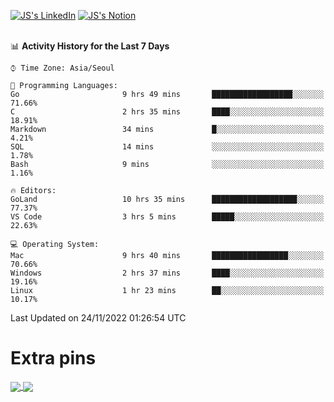 
[![JS's LinkedIn](https://img.shields.io/badge/LinkedIn-blue?style=for-the-badge&logo=linkedin)](https://www.linkedin.com/in/jaeseung-lee-5a2a32139/) 
[![JS's Notion](https://img.shields.io/badge/Notion-black?style=for-the-badge&logo=notion)](https://bit.ly/ljswiki1) <br><br>
<!-- ![JS's GitHub stats](https://github-readme-stats-lemon-five.vercel.app/api?username=tkxkd0159&hide=contribs,prs,stars,issues&show_icons=true&theme=react&include_all_commits=true)   -->
<!-- ![Top Langs](https://github-readme-stats-lemon-five.vercel.app/api/top-langs/?username=tkxkd0159&layout=compact&hide=jupyter%20notebook,scss,html,css&langs_count=10)  -->


<!--START_SECTION:waka-->
📊 **Activity History for the Last 7 Days** 

```text
⌚︎ Time Zone: Asia/Seoul

💬 Programming Languages: 
Go                       9 hrs 49 mins       ██████████████████░░░░░░░   71.66% 
C                        2 hrs 35 mins       ████░░░░░░░░░░░░░░░░░░░░░   18.91% 
Markdown                 34 mins             █░░░░░░░░░░░░░░░░░░░░░░░░   4.21% 
SQL                      14 mins             ░░░░░░░░░░░░░░░░░░░░░░░░░   1.78% 
Bash                     9 mins              ░░░░░░░░░░░░░░░░░░░░░░░░░   1.16%

🔥 Editors: 
GoLand                   10 hrs 35 mins      ███████████████████░░░░░░   77.37% 
VS Code                  3 hrs 5 mins        █████░░░░░░░░░░░░░░░░░░░░   22.63%

💻 Operating System: 
Mac                      9 hrs 40 mins       █████████████████░░░░░░░░   70.66% 
Windows                  2 hrs 37 mins       ████░░░░░░░░░░░░░░░░░░░░░   19.16% 
Linux                    1 hr 23 mins        ██░░░░░░░░░░░░░░░░░░░░░░░   10.17%

```


 Last Updated on 24/11/2022 01:26:54 UTC
<!--END_SECTION:waka-->

# Extra pins
<a href="https://github.com/tkxkd0159/tkxkd0159.github.io">
  <img align="center" src="https://github-readme-stats-lemon-five.vercel.app/api/pin/?username=tkxkd0159&repo=nft-card-game&theme=react" />
</a>
<a href="https://github.com/tkxkd0159/dsalgo">
  <img align="center" src="https://github-readme-stats-lemon-five.vercel.app/api/pin/?username=tkxkd0159&repo=dsalgo&theme=react" />
</a>

<!---
- 🔭 I’m currently working on ...
- 🌱 I’m currently learning blockchain and distributed network
- 👯 I’m looking to collaborate on ...
- 🤔 I’m looking for help with ...
- 💬 Ask me about ...
- 📫 How to reach me: ...
- 😄 Pronouns: ...
- ⚡ Fun fact: ...
-->
